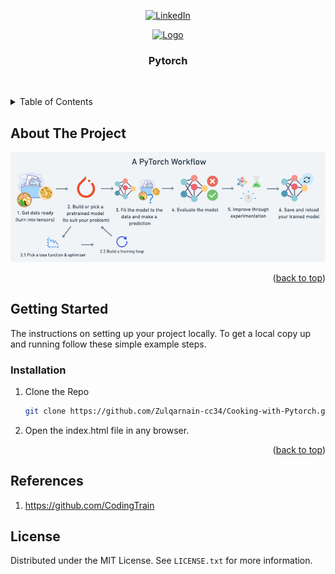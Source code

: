 
<!-- Improved compatibility of back to top link: See: https://github.com/othneildrew/Best-README-Template/pull/73 -->
<a name="readme-top"></a>

<!-- PROJECT SHIELDS -->
<div align="center">

[![LinkedIn][linkedin-shield]][linkedin-url]

</div>

<!-- PROJECT LOGO -->
<div align="center">
  <a href="https://github.com/Zulqarnain-cc34/Flocking">
    <img src="bird.png" alt="Logo" width="80" height="80">
  </a>

<h3 align="center">Pytorch</h3>

  <p align="center">
    <br />
  </p>
</div>

<!-- TABLE OF CONTENTS -->
<details >
  <summary>Table of Contents</summary>
  <ol>
    <li>
      <a href="#about-the-project">About The Project</a>
    </li>
    <li>
      <a href="#getting-started">Getting Started</a>
      <ul>
        <li><a href="#installation">Installation</a></li>
      </ul>
    </li>
    <li><a href="#references">references</a></li>
    <li><a href="#license">License</a></li>
  </ol>
</details>



<!-- ABOUT THE PROJECT -->
## About The Project
<!--  [![Product Name Screen Shot][product-screenshot]](https://example.com) -->

  <a href="https://github.com/Zulqarnain-cc34/Cooking-with-Pytorch">
    <img src="pytorch.png" alt="screenshot">
  </a>


<p align="right">(<a href="#readme-top">back to top</a>)</p>

<!-- GETTING STARTED -->
## Getting Started

The instructions on setting up your project locally.
To get a local copy up and running follow these simple example steps.

### Installation

1. Clone the Repo
   ```sh
   git clone https://github.com/Zulqarnain-cc34/Cooking-with-Pytorch.git
   ```
2. Open the index.html file in any browser.

<p align="right">(<a href="#readme-top">back to top</a>)</p>

<!-- References-->
## References

1. https://github.com/CodingTrain

<!-- LICENSE -->
## License

Distributed under the MIT License. See `LICENSE.txt` for more information.


<!-- MARKDOWN LINKS & IMAGES -->
<!-- https://www.markdownguide.org/basic-syntax/#reference-style-links -->
[linkedin-shield]: https://img.shields.io/badge/-LinkedIn-black.svg?style=for-the-badge&logo=linkedin&colorB=555
[linkedin-url]: https://www.linkedin.com/in/muhammad-zulqarnain-a29664247 



